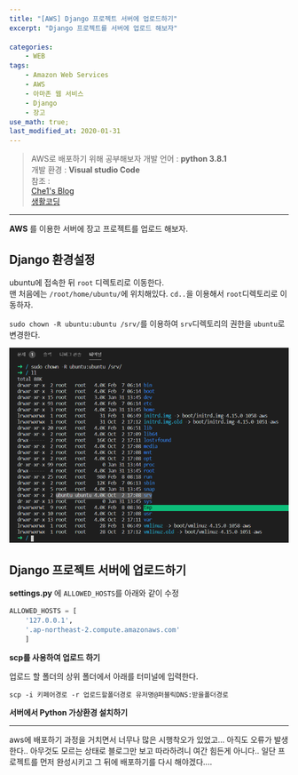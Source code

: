 ```yaml
---
title: "[AWS] Django 프로젝트 서버에 업로드하기"
excerpt: "Django 프로젝트를 서버에 업로드 해보자"

categories:
    - WEB
tags:
    - Amazon Web Services
    - AWS
    - 아마존 웹 서비스
    - Django
    - 장고
use_math: true;
last_modified_at: 2020-01-31
--- 
```

> AWS로 배포하기 위해 공부해보자
> 개발 언어 : __python 3.8.1__  
> 개발 환경 : __Visual studio Code__  
> 참조 :  
> [Che1's Blog](https://nachwon.github.io/django-deploy-1-aws/)  
> [생활코딩](https://www.opentutorials.org/course/1)
  
***  
__AWS__ 를 이용한 서버에 장고 프로젝트를 업로드 해보자.  
  
## Django 환경설정  
ubuntu에 접속한 뒤 `root` 디렉토리로 이동한다.  
맨 처음에는 `/root/home/ubuntu/`에 위치해있다. `cd..`을 이용해서 `root`디렉토리로 이동하자.  
  
`sudo chown -R ubuntu:ubuntu /srv/`를 이용하여 `srv`디렉토리의 권한을 `ubuntu`로 변경한다.  
  
[![그림 1](/assets/Web/AWS/2020-02-08-Web-AWS-03-img01.png)](/assets/Web/AWS/2020-02-08-Web-AWS-03-img01.png)
  
  
## Django 프로젝트 서버에 업로드하기  
__settings.py__ 에 `ALLOWED_HOSTS`를 아래와 같이 수정  
  
```py  
ALLOWED_HOSTS = [
    '127.0.0.1', 
    '.ap-northeast-2.compute.amazonaws.com'
    ]
```  
  
__scp를 사용하여 업로드 하기__   
  
업로드 할 폴더의 상위 폴더에서 아래를 터미널에 입력한다.  
```
scp -i 키페어경로 -r 업로드할폴더경로 유저명@퍼블릭DNS:받을폴더경로  
```  
  
__서버에서 Python 가상환경 설치하기__  
  
***    
aws에 배포하기 과정을 거치면서 너무나 많은 시행착오가 있었고... 아직도 오류가 발생한다.. 아무것도 모르는 상태로 블로그만 보고 따라하려니 여간 힘든게 아니다.. 일단 프로젝트를 먼저 완성시키고 그 뒤에 배포하기를 다시 해야겠다....  

